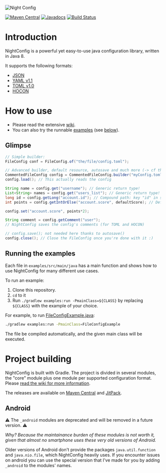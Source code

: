 ![Night Config](logo.png)

[![Maven Central](https://img.shields.io/maven-central/v/com.electronwill.night-config/core.svg)](https://search.maven.org/#search%7Cga%7C1%7Cg%3A%22com.electronwill.night-config%22)
[![Javadocs](https://javadoc.io/badge/com.electronwill.night-config/core.svg)](https://javadoc.io/doc/com.electronwill.night-config/core)
[![Build Status](https://travis-ci.com/TheElectronWill/Night-Config.svg?branch=master)](https://travis-ci.com/TheElectronWill/Night-Config)

# Introduction

NightConfig is a powerful yet easy-to-use java configuration library, written in Java 8.

It supports the following formats:
- [JSON](https://www.json.org/)
- [YAML v1.1](https://yaml.org/)
- [TOML v1.0](https://github.com/toml-lang/toml)
- [HOCON](https://github.com/typesafehub/config/blob/master/HOCON.md)

# How to use

- Please read the extensive [wiki](https://github.com/TheElectronWill/Night-Config/wiki).
- You can also try the runnable [examples](examples/src/main/java) (see [below](#running-the-examples)).

## Glimpse

```java
// Simple builder:
FileConfig conf = FileConfig.of("the/file/config.toml");

// Advanced builder, default resource, autosave and much more (-> cf the wiki)
CommentedFileConfig config = CommentedFileConfig.builder("myConfig.toml").defaultResource("defaultConfig.toml").autosave().build();
config.load(); // This actually reads the config

String name = config.get("username"); // Generic return type!
List<String> names = config.get("users_list"); // Generic return type!
long id = config.getLong("account.id"); // Compound path: key "id" in subconfig "account"
int points = config.getIntOrElse("account.score", defaultScore); // Default value

config.set("account.score", points*2);

String comment = config.getComment("user");
// NightConfig saves the config's comments (for TOML and HOCON)

// config.save(); not needed here thanks to autosave()
config.close(); // Close the FileConfig once you're done with it :)
```

## Running the examples

Each file in `examples/src/main/java` has a main function and shows how to use NightConfig for many different use cases.

To run an example:
1. Clone this repository.
2. `cd` to it
3. Run `./gradlew examples:run -PmainClass=${CLASS}` by replacing `${CLASS}` with the example of your choice.

For example, to run [FileConfigExample.java](examples/src/main/java/FileConfigExample.java):
```sh
./gradlew examples:run -PmainClass=FileConfigExample
```

The file be compiled automatically, and the given main class will be executed.

# Project building

NightConfig is built with Gradle. The project is divided in several modules, the "core" module plus one module per supported configuration format. Please [read the wiki for more information](https://github.com/TheElectronWill/Night-Config/wiki/Modules-and-dependencies).

The releases are available on [Maven Central](https://search.maven.org/search?q=com.electronwill.night-config) and [JitPack](https://jitpack.io/#TheElectronWill/Night-Config).

## Android

⚠️ The `_android` modules are deprecated and will be removed in a future version. ⚠️

*Why? Because the maintainance burden of these modules is not worth it, given that almost no smartphone uses these very old versions of Android.*

Older versions of Android don't provide the packages `java.util.function` and `java.nio.file`, which NightConfig heavily uses. If you encounter issues on android you can use the special version that I've made for you by adding `_android` to the modules' names.
